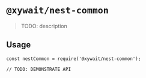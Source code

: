 # `@xywait/nest-common`

> TODO: description

## Usage

```
const nestCommon = require('@xywait/nest-common');

// TODO: DEMONSTRATE API
```
